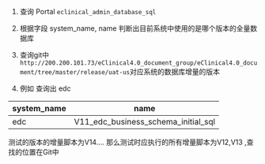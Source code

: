 1. 查询 Portal ```eclinical_admin_database_sql```
2. 根据字段 system_name,  name 判断出目前系统中使用的是哪个版本的全量数据库
3. 查询git中 ```http://200.200.101.73/eClinical4.0_document_group/eClinical4.0_document/tree/master/release/uat-us```对应系统的数据库增量的版本

4. 例如
查询出 edc 

| system_name | name |
| -- | -- |
| edc | V11_edc_business_schema_initial_sql|

测试的版本的增量脚本为V14.... 那么测试时应执行的所有增量脚本为V12,V13 ,查找的位置在Git中
